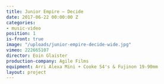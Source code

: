 ```yaml
---
title: Junior Empire — Decide
date: 2017-06-22 00:00:00 Z
categories:
- music-video
position: 1
is-front: true
image: "/uploads/junior-empire-decide-wide.jpg"
vimeo: 222665107
director: Eoin Glaister
production-company: Agile Films
equipment: Arri Alexa Mini + Cooke S4's & Fujinon 19-90mm
layout: project
---
```


